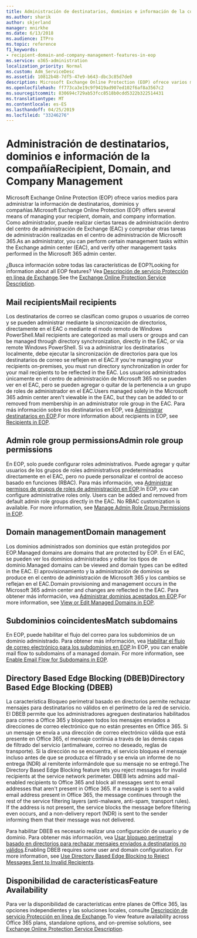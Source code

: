 ```yaml
---
title: Administración de destinatarios, dominios e información de la compañía
ms.author: sharik
author: skjerland
manager: mnirkhe
ms.date: 6/13/2018
ms.audience: ITPro
ms.topic: reference
f1_keywords:
- recipient-domain-and-company-management-features-in-eop
ms.service: o365-administration
localization_priority: Normal
ms.custom: Adm_ServiceDesc
ms.assetid: 10812b48-7df5-47e9-b643-dbc3c85d7de0
description: Microsoft Exchange Online Protection (EOP) ofrece varios medios para administrar la información de destinatarios, dominios y compañías. Como administrador, puede realizar ciertas tareas de administración dentro del centro de administración de Exchange (EAC) y comprobar otras tareas de administración realizadas en el centro de administración de Microsoft 365.
ms.openlocfilehash: ff773ca3e19c9f9419ad907ed102f6af8a3567c2
ms.sourcegitcommit: 830694c729ab53fcc8518b0cdd5322b322514431
ms.translationtype: MT
ms.contentlocale: es-ES
ms.lasthandoff: 04/25/2019
ms.locfileid: "33246276"
---
```

# <a name="recipient-domain-and-company-management"></a><span data-ttu-id="7de16-104">Administración de destinatarios, dominios e información de la compañía</span><span class="sxs-lookup"><span data-stu-id="7de16-104">Recipient, Domain, and Company Management</span></span>

<span data-ttu-id="7de16-105">Microsoft Exchange Online Protection (EOP) ofrece varios medios para administrar la información de destinatarios, dominios y compañías.</span><span class="sxs-lookup"><span data-stu-id="7de16-105">Microsoft Exchange Online Protection (EOP) offers several means of managing your recipient, domain, and company information.</span></span> <span data-ttu-id="7de16-106">Como administrador, puede realizar ciertas tareas de administración dentro del centro de administración de Exchange (EAC) y comprobar otras tareas de administración realizadas en el centro de administración de Microsoft 365.</span><span class="sxs-lookup"><span data-stu-id="7de16-106">As an administrator, you can perform certain management tasks within the Exchange admin center (EAC), and verify other management tasks performed in the Microsoft 365 admin center.</span></span>
  
<span data-ttu-id="7de16-107">¿Busca información sobre todas las características de EOP?</span><span class="sxs-lookup"><span data-stu-id="7de16-107">Looking for information about all EOP features?</span></span> <span data-ttu-id="7de16-108">Vea [Descripción de servicio Protección en línea de Exchange](exchange-online-protection-service-description.md).</span><span class="sxs-lookup"><span data-stu-id="7de16-108">See the [Exchange Online Protection Service Description](exchange-online-protection-service-description.md).</span></span>
  
## <a name="mail-recipients"></a><span data-ttu-id="7de16-109">Mail recipients</span><span class="sxs-lookup"><span data-stu-id="7de16-109">Mail recipients</span></span>
<span data-ttu-id="7de16-110"><a name="BKMK_mailrecipients"> </a></span><span class="sxs-lookup"><span data-stu-id="7de16-110"></span></span>

<span data-ttu-id="7de16-111">Los destinatarios de correo se clasifican como grupos o usuarios de correo y se pueden administrar mediante la sincronización de directorios, directamente en el EAC o mediante el modo remoto de Windows PowerShell.</span><span class="sxs-lookup"><span data-stu-id="7de16-111">Mail recipients are categorized as mail users or groups and can be managed through directory synchronization, directly in the EAC, or via remote Windows PowerShell.</span></span> <span data-ttu-id="7de16-112">Si va a administrar los destinatarios localmente, debe ejecutar la sincronización de directorios para que los destinatarios de correo se reflejen en el EAC.</span><span class="sxs-lookup"><span data-stu-id="7de16-112">If you're managing your recipients on-premises, you must run directory synchronization in order for your mail recipients to be reflected in the EAC.</span></span> <span data-ttu-id="7de16-113">Los usuarios administrados únicamente en el centro de administración de Microsoft 365 no se pueden ver en el EAC, pero se pueden agregar o quitar de la pertenencia a un grupo de roles de administrador en el EAC.</span><span class="sxs-lookup"><span data-stu-id="7de16-113">Users managed solely in the Microsoft 365 admin center aren't viewable in the EAC, but they can be added to or removed from membership in an administrator role group in the EAC.</span></span> <span data-ttu-id="7de16-114">Para más información sobre los destinatarios en EOP, vea [Administrar destinatarios en EOP](https://go.microsoft.com/fwlink/p/?LinkId=280011).</span><span class="sxs-lookup"><span data-stu-id="7de16-114">For more information about recipients in EOP, see [Recipients in EOP](https://go.microsoft.com/fwlink/p/?LinkId=280011).</span></span>
  
## <a name="admin-role-group-permissions"></a><span data-ttu-id="7de16-115">Admin role group permissions</span><span class="sxs-lookup"><span data-stu-id="7de16-115">Admin role group permissions</span></span>
<span data-ttu-id="7de16-116"><a name="BKMK_adminrolegrouppermissions"> </a></span><span class="sxs-lookup"><span data-stu-id="7de16-116"></span></span>

<span data-ttu-id="7de16-p105">En EOP, solo puede configurar roles administrativos. Puede agregar y quitar usuarios de los grupos de roles administrativos predeterminados directamente en el EAC, pero no puede personalizar el control de acceso basado en funciones (RBAC). Para más información, vea [Administrar permisos de grupos de roles de administración en EOP](https://go.microsoft.com/fwlink/p/?LinkId=282238).</span><span class="sxs-lookup"><span data-stu-id="7de16-p105">In EOP, you can configure administrative roles only. Users can be added and removed from default admin role groups directly in the EAC. No RBAC customization is available. For more information, see [Manage Admin Role Group Permissions in EOP](https://go.microsoft.com/fwlink/p/?LinkId=282238).</span></span>
  
## <a name="domain-management"></a><span data-ttu-id="7de16-121">Domain management</span><span class="sxs-lookup"><span data-stu-id="7de16-121">Domain management</span></span>
<span data-ttu-id="7de16-122"><a name="BKMK_domainmanagement"> </a></span><span class="sxs-lookup"><span data-stu-id="7de16-122"></span></span>

<span data-ttu-id="7de16-123">Los dominios administrados son dominios que están protegidos por EOP.</span><span class="sxs-lookup"><span data-stu-id="7de16-123">Managed domains are domains that are protected by EOP.</span></span> <span data-ttu-id="7de16-124">En el EAC, se pueden ver los dominios administrados y editar los tipos de dominio.</span><span class="sxs-lookup"><span data-stu-id="7de16-124">Managed domains can be viewed and domain types can be edited in the EAC.</span></span> <span data-ttu-id="7de16-125">El aprovisionamiento y la administración de dominios se produce en el centro de administración de Microsoft 365 y los cambios se reflejan en el EAC.</span><span class="sxs-lookup"><span data-stu-id="7de16-125">Domain provisioning and management occurs in the Microsoft 365 admin center and changes are reflected in the EAC.</span></span> <span data-ttu-id="7de16-126">Para obtener más información, vea [Administrar dominios aceptados en EOP](https://go.microsoft.com/fwlink/p/?LinkId=282239).</span><span class="sxs-lookup"><span data-stu-id="7de16-126">For more information, see [View or Edit Managed Domains in EOP](https://go.microsoft.com/fwlink/p/?LinkId=282239).</span></span>
  
## <a name="match-subdomains"></a><span data-ttu-id="7de16-127">Subdominios coincidentes</span><span class="sxs-lookup"><span data-stu-id="7de16-127">Match subdomains</span></span>
<span data-ttu-id="7de16-128"><a name="BKMK_EOP_Match_Subdomains"> </a></span><span class="sxs-lookup"><span data-stu-id="7de16-128"></span></span>

<span data-ttu-id="7de16-p107">En EOP, puede habilitar el flujo del correo para los subdominios de un dominio administrado. Para obtener más información, vea [Habilitar el flujo de correo electrónico para los subdominios en EOP](https://go.microsoft.com/fwlink/p/?LinkId=397213).</span><span class="sxs-lookup"><span data-stu-id="7de16-p107">In EOP, you can enable mail flow to subdomains of a managed domain. For more information, see [Enable Email Flow for Subdomains in EOP](https://go.microsoft.com/fwlink/p/?LinkId=397213).</span></span> 
  
## <a name="directory-based-edge-blocking-dbeb"></a><span data-ttu-id="7de16-131">Directory Based Edge Blocking (DBEB)</span><span class="sxs-lookup"><span data-stu-id="7de16-131">Directory Based Edge Blocking (DBEB)</span></span>
<span data-ttu-id="7de16-132"><a name="BKMK_DBEB"> </a></span><span class="sxs-lookup"><span data-stu-id="7de16-132"></span></span>

<span data-ttu-id="7de16-p108">La característica Bloqueo perimetral basado en directorios permite rechazar mensajes para destinatarios no válidos en el perímetro de la red de servicio. El DBEB permite que los administradores agreguen destinatarios habilitados para correo a Office 365 y bloqueen todos los mensajes enviados a direcciones de correo electrónico que no están presentes en Office 365. Si un mensaje se envía a una dirección de correo electrónico válida que está presente en Office 365, el mensaje continúa a través de las demás capas de filtrado del servicio (antimalware, correo no deseado, reglas de transporte). Si la dirección no se encuentra, el servicio bloquea el mensaje incluso antes de que se produzca el filtrado y se envía un informe de no entrega (NDR) al remitente informándole que su mensaje no se entregó.</span><span class="sxs-lookup"><span data-stu-id="7de16-p108">The Directory Based Edge Blocking feature lets you reject messages for invalid recipients at the service network perimeter. DBEB lets admins add mail-enabled recipients to Office 365 and block all messages sent to email addresses that aren't present in Office 365. If a message is sent to a valid email address present in Office 365, the message continues through the rest of the service filtering layers (anti-malware, anti-spam, transport rules). If the address is not present, the service blocks the message before filtering even occurs, and a non-delivery report (NDR) is sent to the sender informing them that their message was not delivered.</span></span> 
  
<span data-ttu-id="7de16-p109">Para habilitar DBEB es necesario realizar una configuración de usuario y de dominio. Para obtener más información, vea [Usar bloqueo perimetral basado en directorios para rechazar mensajes enviados a destinatarios no válidos](https://go.microsoft.com/fwlink/p/?LinkId=390676).</span><span class="sxs-lookup"><span data-stu-id="7de16-p109">Enabling DBEB requires some user and domain configuration. For more information, see [Use Directory Based Edge Blocking to Reject Messages Sent to Invalid Recipients](https://go.microsoft.com/fwlink/p/?LinkId=390676).</span></span>
  
## <a name="feature-availability"></a><span data-ttu-id="7de16-139">Disponibilidad de características</span><span class="sxs-lookup"><span data-stu-id="7de16-139">Feature Availability</span></span>
<span data-ttu-id="7de16-140"><a name="BKMK_DBEB"> </a></span><span class="sxs-lookup"><span data-stu-id="7de16-140"></span></span>

<span data-ttu-id="7de16-141">Para ver la disponibilidad de características entre planes de Office 365, las opciones independientes y las soluciones locales, consulte [Descripción de servicio Protección en línea de Exchange](exchange-online-protection-service-description.md).</span><span class="sxs-lookup"><span data-stu-id="7de16-141">To view feature availability across Office 365 plans, standalone options, and on-premise solutions, see [Exchange Online Protection Service Description](exchange-online-protection-service-description.md).</span></span>
  

